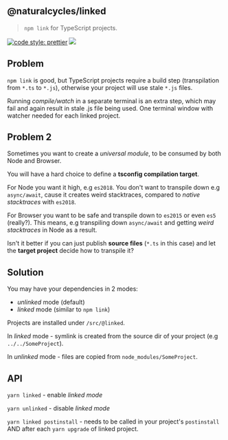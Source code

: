 ## @naturalcycles/linked

> `npm link` for TypeScript projects.

[![code style: prettier](https://img.shields.io/badge/code_style-prettier-ff69b4.svg?style=flat-square)](https://github.com/prettier/prettier)
[![](https://circleci.com/gh/NaturalCycles/linked.svg?style=shield&circle-token=cbb20b471eb9c1d5ed975e28c2a79a45671d78ea)](https://circleci.com/gh/NaturalCycles/linked)

## Problem

`npm link` is good, but TypeScript projects require a build step (transpilation from
`*.ts` to `*.js`), otherwise your project will use stale `*.js` files.

Running _compile/watch_ in a separate terminal is an extra step, which may fail and
again result in stale .js file being used. One terminal window with watcher needed
for each linked project.

## Problem 2

Sometimes you want to create a _universal module_, to be consumed by both Node and Browser.

You will have a hard choice to define a **tsconfig compilation target**.

For Node you want it high, e.g `es2018`. You don't want to transpile down e.g `async/await`,
cause it creates weird stacktraces, compared to _native stacktraces_ with `es2018`.

For Browser you want to be safe and transpile down to `es2015` or even `es5` (really?).
This means, e.g transpiling down `async/await` and getting _weird stacktraces_ in Node
as a result.

Isn't it better if you can just publish **source files** (`*.ts` in this case) and let
the **target project** decide how to transpile it?

## Solution

You may have your dependencies in 2 modes:

- _unlinked_ mode (default)
- _linked_ mode (similar to `npm link`)

Projects are installed under `/src/@linked`.

In _linked_ mode - symlink is created from the source dir of your project
(e.g `../../SomeProject`).

In _unlinked_ mode - files are copied from `node_modules/SomeProject`.

## API

`yarn linked` - enable _linked mode_

`yarn unlinked` - disable _linked mode_

`yarn linked postinstall` - needs to be called in your project's `postinstall` AND after each `yarn upgrade` of linked project.
